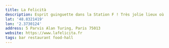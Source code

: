 ```yaml
---
title: La Felicità
description: Esprit guinguette dans la Station F ! Très jolie lieux où l'on peut manger un peu de tout !
lat: '48.8321419'
lon: '2.3730124'
address: 5 Parvis Alan Turing, Paris 75013
website: https://www.lafelicita.fr
tags: bar restaurant food-hall
---
```

